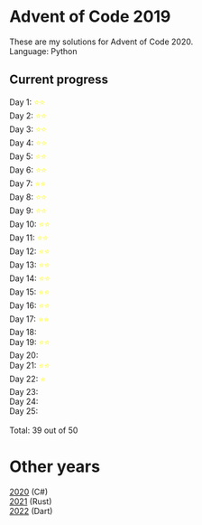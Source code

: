 # Advent of Code 2019

These are my solutions for Advent of Code 2020.\
Language: Python

## Current progress

Day 1: <span style="color:yellow">&#11088;&#11088;</span>\
Day 2: <span style="color:yellow">&#11088;&#11088;</span>\
Day 3: <span style="color:yellow">&#11088;&#11088;</span>\
Day 4: <span style="color:yellow">&#11088;&#11088;</span>\
Day 5: <span style="color:yellow">&#11088;&#11088;</span>\
Day 6: <span style="color:yellow">&#11088;&#11088;</span>\
Day 7: <span style="color:yellow">&#11088;&#11088;</span>\
Day 8: <span style="color:yellow">&#11088;&#11088;</span>\
Day 9: <span style="color:yellow">&#11088;&#11088;</span>\
Day 10: <span style="color:yellow">&#11088;&#11088;</span>\
Day 11: <span style="color:yellow">&#11088;&#11088;</span>\
Day 12: <span style="color:yellow">&#11088;&#11088;</span>\
Day 13: <span style="color:yellow">&#11088;&#11088;</span>\
Day 14: <span style="color:yellow">&#11088;&#11088;</span>\
Day 15: <span style="color:yellow">&#11088;&#11088;</span>\
Day 16: <span style="color:yellow">&#11088;&#11088;</span>\
Day 17: <span style="color:yellow">&#11088;&#11088;</span>\
Day 18: <span style="color:yellow"></span>\
Day 19: <span style="color:yellow">&#11088;&#11088;</span>\
Day 20: <span style="color:yellow"></span>\
Day 21: <span style="color:yellow">&#11088;&#11088;</span>\
Day 22: <span style="color:yellow">&#11088;</span>\
Day 23: <span style="color:yellow"></span>\
Day 24: <span style="color:yellow"></span>\
Day 25: <span style="color:yellow"></span>\
\
Total: 39 out of 50

# Other years

[2020](https://github.com/Bjoergermeister/AdventOfCode2020) (C#)\
[2021](https://github.com/Bjoergermeister/AdventOfCode2021) (Rust)\
[2022](https://github.com/Bjoergermeister/AdventOfCode2022) (Dart)
